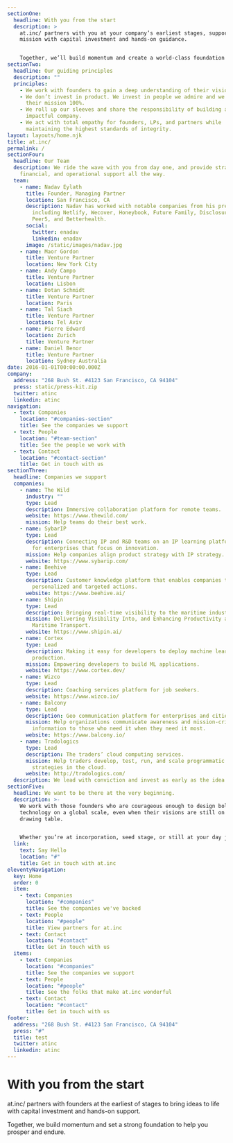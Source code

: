 ```yaml
---
sectionOne:
  headline: With you from the start
  description: >
    at.inc/ partners with you at your company’s earliest stages, supporting your
    mission with capital investment and hands-on guidance. 


    Together, we’ll build momentum and create a world-class foundation to help you prosper and endure.
sectionTwo:
  headline: Our guiding principles
  description: ""
  principles:
    - We work with founders to gain a deep understanding of their vision.
    - We don’t invest in product. We invest in people we admire and we back
      their mission 100%.
    - We roll up our sleeves and share the responsibility of building a dynamic,
      impactful company.
    - We act with total empathy for founders, LPs, and partners while
      maintaining the highest standards of integrity.
layout: layouts/home.njk
title: at.inc/
permalink: /
sectionFour:
  headline: Our Team
  description: We ride the wave with you from day one, and provide strategic,
    financial, and operational support all the way.
  team:
    - name: Nadav Eylath
      title: Founder, Managing Partner
      location: San Francisco, CA
      description: Nadav has worked with notable companies from his previous fun
        including Netlify, Wecover, Honeybook, Future Family, Disclosures,
        Peer5, and Betterhealth.
      social:
        twitter: enadav
        linkedin: enadav
      image: /static/images/nadav.jpg
    - name: Maor Gordon
      title: Venture Partner
      location: New York City
    - name: Andy Campo
      title: Venture Partner
      location: Lisbon
    - name: Dotan Schmidt
      title: Venture Partner
      location: Paris
    - name: Tal Siach
      title: Venture Partner
      location: Tel Aviv
    - name: Pierre Edward
      location: Zurich
      title: Venture Partner
    - name: Daniel Benor
      title: Venture Partner
      location: Sydney Australia
date: 2016-01-01T00:00:00.000Z
company:
  address: "268 Bush St. #4123 San Francisco, CA 94104"
  press: static/press-kit.zip
  twitter: atinc
  linkedin: atinc
navigation:
  - text: Companies
    location: "#companies-section"
    title: See the companies we support
  - text: People
    location: "#team-section"
    title: See the people we work with
  - text: Contact
    location: "#contact-section"
    title: Get in touch with us
sectionThree:
  headline: Companies we support
  companies:
    - name: The Wild
      industry: ""
      type: Lead
      description: Immersive collaboration platform for remote teams.
      website: https://www.thewild.com/
      mission: Help teams do their best work.
    - name: SybarIP
      type: Lead
      description: Connecting IP and R&D teams on an IP learning platform, designed
        for enterprises that focus on innovation.
      mission: Help companies align product strategy with IP strategy.
      website: https://www.sybarip.com/
    - name: Beehive
      type: Lead
      description: Customer knowledge platform that enables companies to make
        personalized and targeted actions.
      website: https://www.beehive.ai/
    - name: Shipin
      type: Lead
      description: Bringing real-time visibility to the maritime industry.
      mission: Delivering Visibility Into, and Enhancing Productivity and Safety of
        Maritime Transport.
      website: https://www.shipin.ai/
    - name: Cortex
      type: Lead
      description: Making it easy for developers to deploy machine learning models in
        production.
      mission: Empowering developers to build ML applications.
      website: https://www.cortex.dev/
    - name: Wizco
      type: Lead
      description: Coaching services platform for job seekers.
      website: https://www.wizco.io/
    - name: Balcony
      type: Lead
      description: Geo communication platform for enterprises and cities.
      mission: Help organizations communicate awareness and mission-critical
        information to those who need it when they need it most.
      website: https://www.balcony.io/
    - name: Tradologics
      type: Lead
      description: The traders’ cloud computing services.
      mission: Help traders develop, test, run, and scale programmatic trading
        strategies in the cloud.
      website: http://tradologics.com/
  description: We lead with conviction and invest as early as the idea phase.
sectionFive:
  headline: We want to be there at the very beginning.
  description: >-
    We work with those founders who are courageous enough to design bold
    technology on a global scale, even when their visions are still on the
    drawing table.


    Whether you’re at incorporation, seed stage, or still at your day job creating your vision for something new, we want to hear why you’re ready to dive in. We want to be there at the very beginning.
  link:
    text: Say Hello
    location: "#"
    title: Get in touch with at.inc
eleventyNavigation:
  key: Home
  order: 0
  item:
    - text: Companies
      location: "#companies"
      title: See the companies we've backed
    - text: People
      location: "#people"
      title: View partners for at.inc
    - text: Contact
      location: "#contact"
      title: Get in touch with us
  items:
    - text: Companies
      location: "#companies"
      title: See the companies we support
    - text: People
      location: "#people"
      title: See the folks that make at.inc wonderful
    - text: Contact
      location: "#contact"
      title: Get in touch with us
footer:
  address: "268 Bush St. #4123 San Francisco, CA 94104"
  press: "#"
  title: test
  twitter: atinc
  linkedin: atinc
---
```

# With you from the start

at.inc/ partners with founders at the earliest of stages to bring ideas to life with capital investment and hands-on support.

Together, we build momentum and set a strong foundation to help you prosper and endure.
